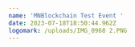 ```yaml
---
name: 'MNBlockchain Test Event '
date: 2023-07-18T18:50:44.962Z
logomark: /uploads/IMG_0968 2.PNG
---
```


